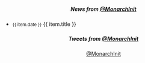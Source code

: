 <div class="home-page-section news-section">
  <div class="row">
    <div class="col-sm">

##### News from [@MonarchInit](https://medium.com/@MonarchInit)

<div></div>
      <ul class="list-inline">
        <li
          v-for="(item, index) in newsItems"
          :key="index">
          <small>{{ item.date }}</small>
          <a
            :href="item.url"
            target="_blank">
            {{ item.title }}
          </a>
        </li>
      </ul>
    </div>
    <div class="col-sm">

##### <i class="fa fa-twitter fa-fw"></i> Tweets from [@MonarchInit](https://twitter.com/MonarchInit)

<div></div>
      <a
        class="twitter-timeline"
        href="https://twitter.com/TheDoctorBud/lists/monarchinitiative1?ref_src=twsrc%5Etfw"
        data-preview=""
        data-chrome="noheader nofooter"
        data-height="350">
        @MonarchInit
      </a>
    </div>

  </div>
</div>


<style lang="scss">
@import "~@/style/variables";
@import "~@/style/home-page";

div.news-section {
  text-align: center;
  background: $home-section-light-bg;

  ul {
    padding: 0 10px;
    text-align: left;

    li {
      line-height: 1.3em;
    }
  }
}
</style>


<script>
import getNewsItems from '@/api/News';

export default {
  data() {
    return {
      newsItems: [],
    };
  },
  async mounted() {
    this.newsItems = await getNewsItems();

    /* eslint-disable */
    (function (d, s, id) {
      var js, fjs = d.getElementsByTagName(s)[0],
        t = window.twttr || {};
      if (d.getElementById(id)) return t.widgets.load();
      js = d.createElement(s);
      js.id = id;
      js.src = "https://platform.twitter.com/widgets.js";
      fjs.parentNode.insertBefore(js, fjs);

      t._e = [];
      t.ready = function (f) {
        t._e.push(f);
      };
      return t;
    }(document, "script", "twitter-wjs"));
    /* eslint-enable */
  }
};
</script>
